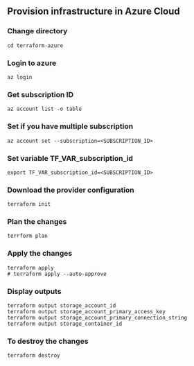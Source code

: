 ## Provision infrastructure in Azure Cloud

### Change directory
```
cd terraform-azure
```

### Login to azure 
```
az login 
```

### Get subscription ID
```
az account list -o table
```

### Set if you have multiple subscription
```
az account set --subscription=<SUBSCRIPTION_ID>
```

### Set variable TF_VAR_subscription_id
```
export TF_VAR_subscription_id=<SUBSCRIPTION_ID>
```

### Download the provider configuration
```
terraform init
```

### Plan the changes
```
terrform plan
```

### Apply the changes
```
terraform apply 
# terraform apply --auto-approve
```

### Display outputs
```
terraform output storage_account_id
terraform output storage_account_primary_access_key
terraform output storage_account_primary_connection_string
terraform output storage_container_id
```

### To destroy the changes 
```
terraform destroy
```